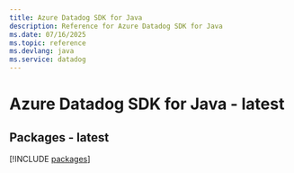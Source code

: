 ```yaml
---
title: Azure Datadog SDK for Java
description: Reference for Azure Datadog SDK for Java
ms.date: 07/16/2025
ms.topic: reference
ms.devlang: java
ms.service: datadog
---
```

# Azure Datadog SDK for Java - latest
## Packages - latest
[!INCLUDE [packages](datadog-index.md)]